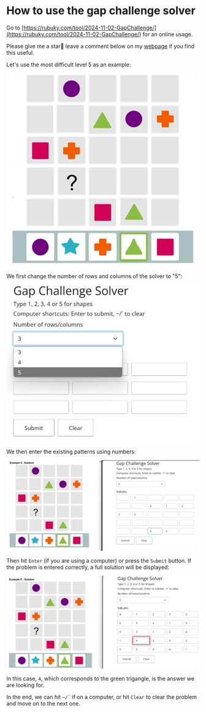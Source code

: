 # How to use the gap challenge solver

Go to [https://rubuky.com/tool/2024-11-02-GapChallenge/](https://rubuky.com/tool/2024-11-02-GapChallenge/) for an online usage.

Please  give me a star🌟 leave a comment below on my [webpage](https://rubuky.com/tool/2024-11-02-GapChallenge/) if you find this useful.

Let's use the most difficult level 5 as an example:

![](img/problem.png "A level 5 gap challenge")

We first change the number of rows and columns of the solver to "5":

![](img/mode.png "Change number of rows and columns")

We then enter the existing patterns using numbers:

![](img/featured.png "Enter the existing patterns using numbers")

Then hit `Enter` (if you are using a computer) or press the `Submit` button. If the problem is entered correctly, a full solution will be displayed:

![](img/answer.png "The solution")

In this case, `4`, which corresponds to the green trigangle, is the answer we are looking for.

In the end, we can hit `` ~/` `` if on a computer, or hit `Clear` to clear the problem and move on to the next one.
